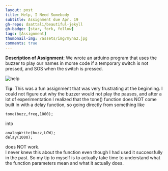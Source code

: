 ```yaml
---
layout: post
title: Help, I Need Somebody
subtitle: Assignment due Apr. 19
gh-repo: daattali/beautiful-jekyll
gh-badge: [star, fork, follow]
tags: [Assignment]
thumbnail-img: /assets/img/myna2.jpg
comments: true
---
```

**Description of Assignment**: We wrote an arduino program that uses the buzzer to play our names in morse code if a temporary switch is not pressed, 
and SOS when the switch is pressed. 
  
![help](https://darrendywang.github.io/assets/img/jammin1.jpg)  



**Tip**: This was a fun assignment that was very frustrating at the beginning. I could not figure out why the buzzer would not play the pauses, and after a lot
of experimentation I realized that the tone() function does NOT come built in with a delay function, so going directly from something like  

~~~
tone(buzz,freq,1000);
~~~  
into  
~~~
analogWrite(buzz,LOW);
delay(1000);
~~~   
does NOT work.  
I never knew this about the function even though I had used it successfully in the past. So my tip to myself is to actually take time to understand
what the function parameters mean and what it actually does.
